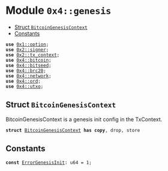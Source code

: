 
<a name="0x4_genesis"></a>

# Module `0x4::genesis`



-  [Struct `BitcoinGenesisContext`](#0x4_genesis_BitcoinGenesisContext)
-  [Constants](#@Constants_0)


<pre><code><b>use</b> <a href="">0x1::option</a>;
<b>use</b> <a href="">0x2::signer</a>;
<b>use</b> <a href="">0x2::tx_context</a>;
<b>use</b> <a href="bitcoin.md#0x4_bitcoin">0x4::bitcoin</a>;
<b>use</b> <a href="bitseed.md#0x4_bitseed">0x4::bitseed</a>;
<b>use</b> <a href="brc20.md#0x4_brc20">0x4::brc20</a>;
<b>use</b> <a href="network.md#0x4_network">0x4::network</a>;
<b>use</b> <a href="ord.md#0x4_ord">0x4::ord</a>;
<b>use</b> <a href="utxo.md#0x4_utxo">0x4::utxo</a>;
</code></pre>



<a name="0x4_genesis_BitcoinGenesisContext"></a>

## Struct `BitcoinGenesisContext`

BitcoinGenesisContext is a genesis init config in the TxContext.


<pre><code><b>struct</b> <a href="genesis.md#0x4_genesis_BitcoinGenesisContext">BitcoinGenesisContext</a> <b>has</b> <b>copy</b>, drop, store
</code></pre>



<a name="@Constants_0"></a>

## Constants


<a name="0x4_genesis_ErrorGenesisInit"></a>



<pre><code><b>const</b> <a href="genesis.md#0x4_genesis_ErrorGenesisInit">ErrorGenesisInit</a>: u64 = 1;
</code></pre>
